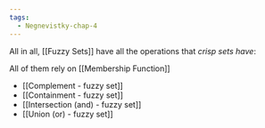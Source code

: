 ```yaml
---
tags:
  - Negnevistky-chap-4
---
```

All in all, [[Fuzzy Sets]] have all the operations that *crisp sets have*:

All of them rely on [[Membership Function]]

- [[Complement - fuzzy set]]
- [[Containment - fuzzy set]]
- [[Intersection (and) - fuzzy set]]
- [[Union (or) - fuzzy set]]